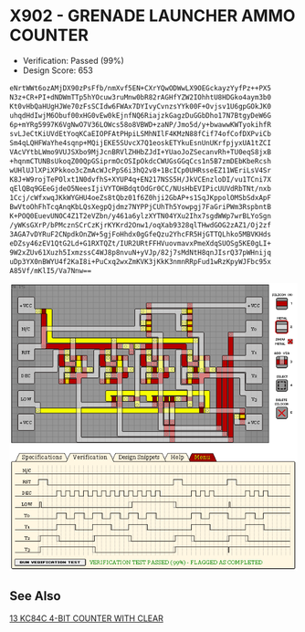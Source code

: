 # X902 - GRENADE LAUNCHER AMMO COUNTER

- Verification: Passed (99%)
- Design Score: 653

```
eNrtWWt6ozAMjDX90zPsFfb/nmXvf5EN+CXrYQwODWwLX9OEGckayzYyfPz++PX5
N3z+CR+PI+dNDWmTTp5hYOcuw3ruMnw0bR82rAGHfYZW2IOhhtU8HDGko4aym3b0
Kt0vHbQaHUgHJWe70zFsSCIdw6FWAx7DYIvyCvnzsYYk00F+Ovjsv1U6gpGOkJK0
uhqdHdIwjM6Obuf00xHG0vEw0kEjnfNQ6RiajzkGagzDuGGbDho17N7BtgyDeW6G
6p+mYRg5997K6VgNwO7V36LOWcs58o8VBWD+zaNP/Jmo5d/y+bwawwKWTyokihfR
svLJeCtKiUVdEtYoqKCaEIOPFAtPHpiLSMhNIlF4KMzN88fCif74ofCofDXPviCb
Sm4qLQHFWaYhe4sqnp+MQijEKE5SUvcX7Q1eoskETYkuEsnUnUKrfpjyxUA1tZCI
VAcVYtbLWmo9VUJSXbo9MjJcnBRVlZHHbZJdI+YUaoJoZSecanvRh+TU0eqS8jxB
+hqnmCTUNBsUkoqZ00QpGSiprmOcOSIpOkdcCWUGsGGqCcs1n5B7zmDEbKbeRcsh
wUHlUJlXPiXPkkoo3cZmAcWJcPpS6i3hQ2v8+1BcICp0UHRsseEZ11WEriLsV4Sr
K8J+W9rojTePOlxt1N0dvfhS+XYUP4q+EN217NSS5H/JkVCEnzloDI/vu1TCni7X
qElQBq9GEeGjdeO5NeesIjiVYTOHBdqtOdGr0CC/NUsHbEVIPicUUVdRbTNt/nxb
1Ccj/cWfxwqJKkWYGHU4oeZs8tQbz01f6Z0hji2GbAP+s1SqJKppolOMSbSdxApF
BwVtoOhFhTcqAnqKbLQsXegpQjdmz7NYPPjCUhTh5Yowpgj7FaGriPWm3RspbntB
K+POQ0EuevUNOC4Z1T2eVZbn/y461a6ylzXYTN04YXu2Ihx7sgdWWp7wrBLYoSgn
/yWKsGXrP/bPMcznSCrCzKjrKYKrd2Onw1/oqXab9328qlTHwdGOG2zAZ1/Oj2zf
3AGA7vDYRuF2CNpdkOnZW+5gjFoHhdx0gGfeQzu2YhcFR5HjGTTQLhko5MBVKHds
eDZsy46zEV1QtG2Ld+G1RXTQZt/IUR2URtFFHVuovmavxPmeXdqSUOSg5KE0gLI+
9W2xZUv61Xuzh5IxmzssC4WJ8p8nvuN+yVJp/82j7sMdNtH8qnJIsrQ37pWHnijq
uDp3YX0nBWYU4f2KaI8i+PuCxq2wxZmKVK3jKkK3nmnRRpFud1wRzKpyWJFbc95x
A85Vf/mKlI5/Va7Nnw==
```

![18 X902 GRENADE LAUNCHER AMMO COUNTER](./assets/18.png)

## See Also

[13 KC84C 4-BIT COUNTER WITH CLEAR](/levels/13%20KC84C%204-BIT%20COUNTER%20WITH%20CLEAR.md)
